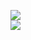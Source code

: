 [![](https://img.shields.io/badge/Made%20With-Github%20Spray-lightgrey.svg?style=for-the-badge&logo=github)](https://github.com/Annihil/github-spray#19199)  
[![](https://i.imgur.com/2DrTn0Z.gif)](https://github.com/Annihil/github-spray)